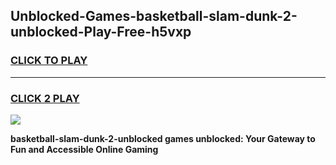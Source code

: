 
## Unblocked-Games-basketball-slam-dunk-2-unblocked-Play-Free-h5vxp
<h3>
<a href="https://premium76.site?title=basketball-slam-dunk-2-unblocked&ref=19M">CLICK TO PLAY</a></h3>
<hr>

<h3>
<a href="https://premium76.site?title=basketball-slam-dunk-2-unblocked&ref=19M">CLICK 2 PLAY</a>
  
</h3>

<a href="https://premium76.site?title=basketball-slam-dunk-2-unblocked&ref=19M"><img src="https://clearcache.store/games.png"></a>


**basketball-slam-dunk-2-unblocked games unblocked: Your Gateway to Fun and Accessible Online Gaming**
